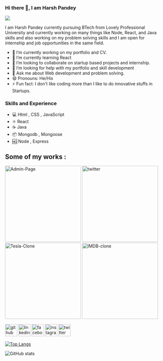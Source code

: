 ### Hi there 👋, I am Harsh Pandey
![](https://pbs.twimg.com/profile_banners/1363910327499329537/1668583337/1080x360)

I am Harsh Pandey currently pursuing BTech from Lovely Professional University and currently working on many things like Node, React, and Java skills and also working on my problem solving skills and I am open for internship and job opportunities in the same field. 

- 🔭 I’m currently working on my portfolio and CV. 
- 🌱 I’m currently learning React 
- 👯 I’m looking to collaborate on startup based projects and internship. 
- 🤔 I’m looking for help with my portfolio and skill development 
- 💬 Ask me about Web development and problem solving. 
- 😄 Pronouns: He/His 
- ⚡ Fun fact: I don't like coding more than I like to do innovative stuffs in Startups.


### Skills and Experience   

* 💻 Html , CSS , JavaScript
* ⚛ React
* ☕ Java
* 📦 Mongodb , Mongoose
* 🆖 Node , Express

## Some of my works :
<a href="https://admin-page-sage.vercel.app/"><img src="https://ibb.co/bdSvPqP" alt="Admin-Page" border="0" width = "250px"></a>
<a href="https://twitterclone-eight.vercel.app"><img src="https://ibb.co/XYjHGxX" alt="twitter" border="0" width = "250px"></a>
<a href="https://tesla-clone-snowy.vercel.app/"><img src="https://ibb.co/kxBwMBW" alt="Tesla-Clone" border="0" width = "250px"></a>
<a href="https://imdb-clone-roan.vercel.app/"><img src="https://ibb.co/Sr7gPX5" alt="IMDB-clone" border="0" width = "250px"></a>


[<img src='https://cdn.jsdelivr.net/npm/simple-icons@3.0.1/icons/github.svg' alt='github' height='40'>](https://github.com/PandeyHarsh433)  [<img src='https://cdn.jsdelivr.net/npm/simple-icons@3.0.1/icons/linkedin.svg' alt='linkedin' height='40'>](https://www.linkedin.com/in/harsh-pandey-56a1961b6/)  [<img src='https://cdn.jsdelivr.net/npm/simple-icons@3.0.1/icons/facebook.svg' alt='facebook' height='40'>](https://www.facebook.com/profile.php?id=100023977083779)  [<img src='https://cdn.jsdelivr.net/npm/simple-icons@3.0.1/icons/instagram.svg' alt='instagram' height='40'>](https://www.instagram.com/iharsh144/)  [<img src='https://cdn.jsdelivr.net/npm/simple-icons@3.0.1/icons/twitter.svg' alt='twitter' height='40'>](https://twitter.com/HarshPa58163449)  

[![Top Langs](https://github-readme-stats.vercel.app/api/top-langs/?username=PandeyHarsh433)](https://github.com/anuraghazra/github-readme-stats)

![GitHub stats](https://github-readme-stats.vercel.app/api?username=PandeyHarsh433&show_icons=true)  

